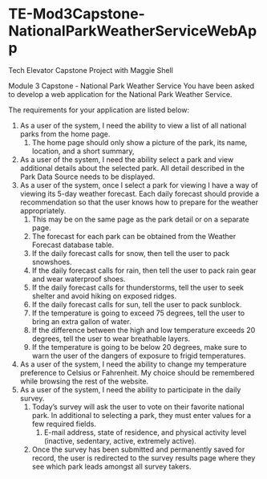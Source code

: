 # TE-Mod3Capstone-NationalParkWeatherServiceWebApp
Tech Elevator Capstone Project with Maggie Shell

Module 3 Capstone - National Park Weather Service You have been asked to develop a web application for the National Park Weather Service.  
 
The requirements for your application are listed below: 
 
1. As a user of the system, I need the ability to view a list of all national parks from the home page. 
    1. The home page should only show a picture of the park, its name, location, and a short summary,  
2. As a user of the system, I need the ability select a park and view additional details about the selected park. All detail described in the Park Data Source needs to be displayed. 
3. As a user of the system, once I select a park for viewing I have a way of viewing its 5-day weather forecast. Each daily forecast should provide a recommendation so that the user knows how to prepare for the weather appropriately. 
    1. This may be on the same page as the park detail or on a separate page. 
    2. The forecast for each park can be obtained from the Weather Forecast database table. 
    3. If the daily forecast calls for snow, then tell the user to pack snowshoes. 
    4. If the daily forecast calls for rain, then tell the user to pack rain gear and wear waterproof shoes.  
    5. If the daily forecast calls for thunderstorms, tell the user to seek shelter and avoid hiking on exposed ridges. 
    6. If the daily forecast calls for sun, tell the user to pack sunblock. 
    7. If the temperature is going to exceed 75 degrees, tell the user to bring an extra gallon of water. 
    8. If the difference between the high and low temperature exceeds 20 degrees, tell the user to wear breathable layers. 
    9. If the temperature is going to be below 20 degrees, make sure to warn the user of the dangers of exposure to frigid temperatures. 
4. As a user of the system, I need the ability to change my temperature preference to Celsius or Fahrenheit. My choice should be remembered while browsing the rest of the website. 
5. As a user of the system, I need the ability to participate in the daily survey.  
    1. Today’s survey will ask the user to vote on their favorite national park. In additional to selecting a park, they must enter values for a few required fields. 
        1. E-mail address, state of residence, and physical activity level (inactive, sedentary, active, extremely active). 
    2. Once the survey has been submitted and permanently saved for record, the user is redirected to the survey results page where they see which park leads amongst all survey takers. 
